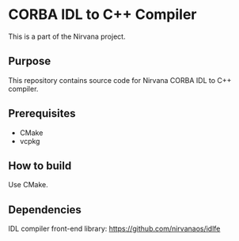 # CORBA IDL to C++ Compiler

This is a part of the Nirvana project.

## Purpose

This repository contains source code for Nirvana CORBA IDL to C++ compiler.

## Prerequisites

* CMake
* vcpkg

## How to build

Use CMake.

## Dependencies

IDL compiler front-end library: https://github.com/nirvanaos/idlfe
